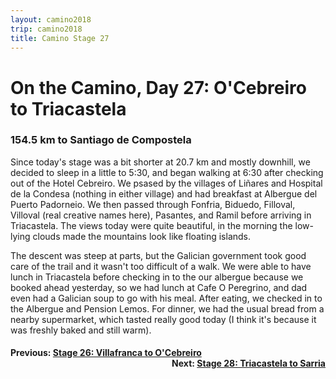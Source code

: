 ```yaml
---
layout: camino2018
trip: camino2018
title: Camino Stage 27
---
```


# On the Camino, Day 27: O'Cebreiro to Triacastela

### 154.5 km to Santiago de Compostela

Since today's stage was a bit shorter at 20.7 km and mostly downhill, we decided to sleep in a little to 5:30, and began walking at 6:30 after checking out of the Hotel Cebreiro. We psased by the villages of Li&ntilde;ares and Hospital de la Condesa (nothing in either village) and had breakfast at Albergue del Puerto Padorneio. We then passed through Fonfria, Biduedo, Filloval, Villoval (real creative names here), Pasantes, and Ramil before arriving in Triacastela. The views today were quite beautiful, in the morning the low-lying clouds made the mountains look like floating islands.

The descent was steep at parts, but the Galician government took good care of the trail and it wasn't too difficult of a walk. We were able to have lunch in Triacastela before checking in to the our albergue because we booked ahead yesterday, so we had lunch at Cafe O Peregrino, and dad even had a Galician soup to go with his meal. After eating, we checked in to the Albergue and Pension Lemos. For dinner, we had the usual bread from a nearby supermarket, which tasted really good today (I think it's because it was freshly baked and still warm).

<h4><div style="text-align: left; margin-bottom: -20px">Previous: <a href="/2018/09/29/camino26.html">Stage 26: Villafranca to O'Cebreiro</a></div></h4>
<h4><div style="text-align: right;">Next: <a href="/2018/10/01/camino28.html">Stage 28: Triacastela to Sarria</a></div></h4>